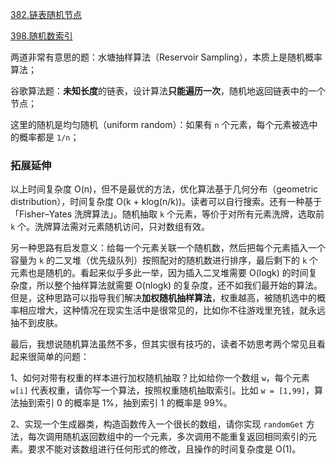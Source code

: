 [382.链表随机节点](https://leetcode-cn.com/problems/linked-list-random-node)

[398.随机数索引](https://leetcode-cn.com/problems/random-pick-index)

两道非常有意思的题：水塘抽样算法（Reservoir Sampling），本质上是随机概率算法；

谷歌算法题：**未知长度**的链表，设计算法**只能遍历一次**，随机地返回链表中的一个节点；

这里的随机是均匀随机（uniform random）：如果有 `n` 个元素，每个元素被选中的概率都是 `1/n`；

### 拓展延伸

以上时间复杂度 O(n)，但不是最优的方法，优化算法基于几何分布（geometric distribution），时间复杂度 O(k + klog(n/k))。读者可以自行搜索。还有一种基于「Fisher–Yates 洗牌算法」。随机抽取 `k` 个元素，等价于对所有元素洗牌，选取前 `k` 个。洗牌算法需对元素随机访问，只对数组有效。

另一种思路有启发意义：给每一个元素关联一个随机数，然后把每个元素插入一个容量为 `k` 的二叉堆（优先级队列）按照配对的随机数进行排序，最后剩下的 `k` 个元素也是随机的。看起来似乎多此一举，因为插入二叉堆需要 O(logk) 的时间复杂度，所以整个抽样算法就需要 O(nlogk) 的复杂度，还不如我们最开始的算法。但是，这种思路可以指导我们解决**加权随机抽样算法**，权重越高，被随机选中的概率相应增大，这种情况在现实生活中是很常见的，比如你不往游戏里充钱，就永远抽不到皮肤。

最后，我想说随机算法虽然不多，但其实很有技巧的，读者不妨思考两个常见且看起来很简单的问题：

1、如何对带有权重的样本进行加权随机抽取？比如给你一个数组 `w`，每个元素 `w[i]` 代表权重，请你写一个算法，按照权重随机抽取索引。比如 `w = [1,99]`，算法抽到索引 0 的概率是 1%，抽到索引 1 的概率是 99%。

2、实现一个生成器类，构造函数传入一个很长的数组，请你实现 `randomGet` 方法，每次调用随机返回数组中的一个元素，多次调用不能重复返回相同索引的元素。要求不能对该数组进行任何形式的修改，且操作的时间复杂度是 O(1)。

